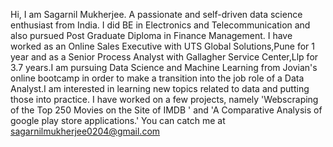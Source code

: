 Hi, I am Sagarnil Mukherjee. A passionate and self-driven data science enthusiast from India. I did BE in Electronics and Telecommunication and also pursued Post Graduate Diploma in Finance Management. I have worked as an Online Sales Executive with UTS Global Solutions,Pune for 1 year and as a Senior Process Analyst with Gallagher Service Center,Llp for 3.7 years.I am pursuing Data Science and Machine Learning from Jovian's online bootcamp in order to make a transition into the job role of a Data Analyst.I am interested in learning new topics related to data and putting those into practice. I have worked on a few projects, namely 'Webscraping of the Top 250 Movies on the Site of IMDB ' and 'A Comparative Analysis of google play store applications.' You can catch me at sagarnilmukherjee0204@gmail.com
